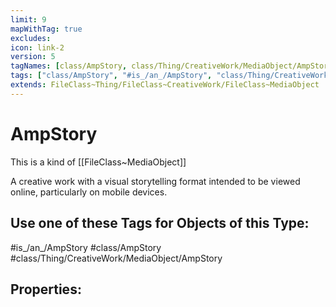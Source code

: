 ```yaml
---
limit: 9
mapWithTag: true
excludes:
icon: link-2
version: 5
tagNames: [class/AmpStory, class/Thing/CreativeWork/MediaObject/AmpStory, schema-org/AmpStory]
tags: ["class/AmpStory", "#is_/an_/AmpStory", "class/Thing/CreativeWork/MediaObject/AmpStory"]
extends: FileClass~Thing/FileClass~CreativeWork/FileClass~MediaObject
---
```


# AmpStory
This is a kind of [[FileClass~MediaObject]]

A creative work with a visual storytelling format intended to be viewed online, particularly on mobile devices.


## Use one of these Tags for Objects of this Type:

#is_/an_/AmpStory
#class/AmpStory
#class/Thing/CreativeWork/MediaObject/AmpStory

## Properties:


